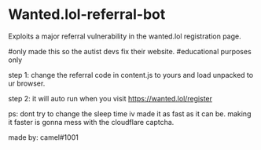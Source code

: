 # Wanted.lol-referral-bot
Exploits a major referral vulnerability in the wanted.lol registration page.

#only made this so the autist devs fix their website.
#educational purposes only


step 1: change the referral code in content.js to yours and load unpacked to ur browser.

step 2: it will auto run when you visit https://wanted.lol/register

ps: dont try to change the sleep time iv made it as fast as it can be. making it faster is gonna mess with the cloudflare captcha.


made by: camel#1001
